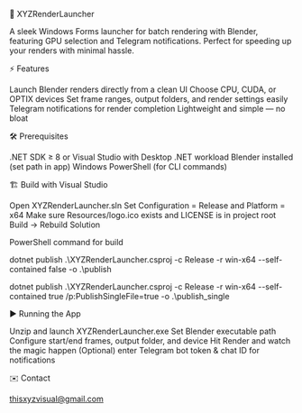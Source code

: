🎨 XYZRenderLauncher

A sleek Windows Forms launcher for batch rendering with Blender, featuring GPU selection and Telegram notifications. Perfect for speeding up your renders with minimal hassle.

⚡ Features

Launch Blender renders directly from a clean UI
Choose CPU, CUDA, or OPTIX devices
Set frame ranges, output folders, and render settings easily
Telegram notifications for render completion
Lightweight and simple — no bloat

🛠 Prerequisites

.NET SDK ≥ 8 or Visual Studio with Desktop .NET workload
Blender installed (set path in app)
Windows PowerShell (for CLI commands)

🏗 Build with Visual Studio

Open XYZRenderLauncher.sln
Set Configuration = Release and Platform = x64
Make sure Resources/logo.ico exists and LICENSE is in project root
Build → Rebuild Solution


PowerShell command for build

dotnet publish .\XYZRenderLauncher.csproj -c Release -r win-x64 --self-contained false -o .\publish

dotnet publish .\XYZRenderLauncher.csproj -c Release -r win-x64 --self-contained true /p:PublishSingleFile=true -o .\publish_single

▶️ Running the App

Unzip and launch XYZRenderLauncher.exe
Set Blender executable path
Configure start/end frames, output folder, and device
Hit Render and watch the magic happen
(Optional) enter Telegram bot token & chat ID for notifications



✉️ Contact

thisxyzvisual@gmail.com

